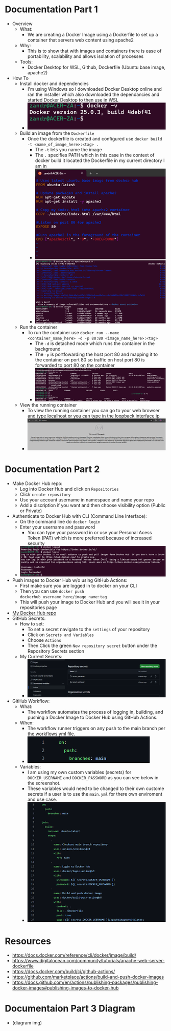 # Documentation Part 1
- Overview
  - What:
    - We are creating a Docker Image using a Dockerfile to set up a container that servers web content using apache2 
  - Why:
    - This is to show that with images and containers there is ease of portability, scalability and allows isolation of processes
  - Tools:
    - Docker Desktop for WSL, Github, Dockerfile (Ubuntu base image, apache2) 
- How To
  - Install docker and dependencies
    - I'm using Windows so I downloaded Docker Desktop online and ran the installer which also downloaded the dependancies and started Docker Desktop to then use in WSL
    - ![docker installed](./images_Project4/docker_v.png)
  - Build an image from the `Dockerfile`
    - Once the dockerfile is created and configured use `docker build -t <name_of_image_here>:<tag> .`
      - The `-t` lets you name the image
      - The `.` specifies PATH which in this case in the context of docker build it located the Dockerfile in my current directory I am in
      - ![docker installed](./images_Project4/dockerfile_configurations.png)
      - ![docker installed](./images_Project4/dockerimagebuild.png)
  - Run the container
    - To run the container use `docker run --name <container_name_here> -d -p 80:80 <image_name_here>:<tag>`
      - The `-d` is detached mode which runs the container in the background
      - The `-p` is portfowarding the host port 80 and mapping it to the container on port 80 so traffic on host port 80 is forwarded to port 80 on the container
      - ![docker installed](./images_Project4/dockerrun.png)
  - View the running container
    - To view the running container you can go to your web browser and type localhost or you can type in the loopback interface ip
    - ![docker installed](./images_Project4/runningcontainer.png)

# Documentation Part 2
 - Make Docker Hub repo:
   - Log into Docker Hub and click on `Repositories`
   - Click `create repository`
   - Use your account username in namespace and name your repo
   - Add a discription if you want and then choose visibility option (Public or Private)
 - Authenticate to Docker Hub with CLI (Command Line Interface):
   - On the command line do `docker login`
   - Enter your username and password
     - You can type your password in or use your Personal Acess Token (PAT) which is more preferred because of increased security
   - ![docker login](./images_Project4/dockerlogin.png)
 - Push images to Docker Hub w/o using GitHub Actions:
   -  First make sure you are logged in to docker on your CLI
   -  Then you can use `docker push dockerhub_username_here/image_name:tag`
   -  This will push your image to Docker Hub and you will see it in your repositories page
 - [My Docker Hub repo](https://hub.docker.com/repositories/isolat3d)
 - GitHub Secrets:
   - How to set:
     - To set a secret navigate to the `settings` of your repository
     - Click on `Secrets and Variables`
     - Choose `Actions`
     - Then Click the green `New repository secret` button under the Repository Secrets section
   - My Current Secrets:
     - ![git secrets used](./images_Project4/mygitsecret.png)
 - GitHub Workflow:
   - What:
     - The workflow automates the process of logging in, building, and pushing a Docker Image to Docker Hub using GitHub Actions.
   - When:
     - The workflow runner triggers on any push to the main branch per the workflows yml file.
     - ![docker login](./images_Project4/onpushmain.png)
   - Variables:
     - I am using my own custom variables (secrets) for `DOCKER_USERNAME` and `DOCKER_PASSWORD` as you can see below in the screenshot.
     - These variables would need to be changed to their own custome secrets if a user is to use the `main.yml` for there own enviroment and use case.
     - ![docker login](./images_Project4/workflowyml.png)    

# Resources
  - https://docs.docker.com/reference/cli/docker/image/build/
  - https://www.digitalocean.com/community/tutorials/apache-web-server-dockerfile
  - https://docs.docker.com/build/ci/github-actions/
  - https://github.com/marketplace/actions/build-and-push-docker-images
  - https://docs.github.com/en/actions/publishing-packages/publishing-docker-images#publishing-images-to-docker-hub

# Documentaion Part 3 Diagram
  - (diagram img)
